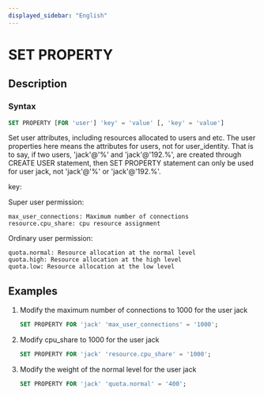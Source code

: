 ```yaml
---
displayed_sidebar: "English"
---
```


# SET PROPERTY

## Description

### Syntax

```SQL
SET PROPERTY [FOR 'user'] 'key' = 'value' [, 'key' = 'value']
```

Set user attributes, including resources allocated to users and etc. The user properties here means the attributes for users, not for user_identity. That is to say, if two users, 'jack'@'%' and 'jack'@'192.%', are created through CREATE USER statement, then SET PROPERTY statement can only be used for user jack, not 'jack'@'%' or 'jack'@'192.%'.

key:

Super user permission:

```plain text
max_user_connections: Maximum number of connections
resource.cpu_share: cpu resource assignment
```

Ordinary user permission:

```plain text
quota.normal: Resource allocation at the normal level
quota.high: Resource allocation at the high level 
quota.low: Resource allocation at the low level
```

## Examples

1. Modify the maximum number of connections to 1000 for the user jack

    ```SQL
    SET PROPERTY FOR 'jack' 'max_user_connections' = '1000';
    ```

2. Modify cpu_share to 1000 for the user jack

    ```SQL
    SET PROPERTY FOR 'jack' 'resource.cpu_share' = '1000';
    ```

3. Modify the weight of the normal level for the user jack

    ```SQL
    SET PROPERTY FOR 'jack' 'quota.normal' = '400';
    ```
